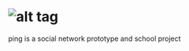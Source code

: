 ![alt tag](https://raw.github.com/mkocs/ping/master/public/ping_github.png)
====

ping is a social network prototype and school project